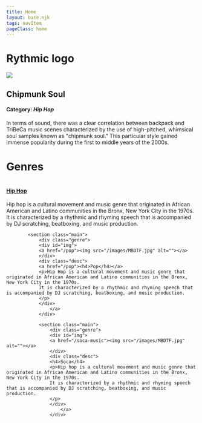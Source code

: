 ```yaml
---
title: Home
layout: base.njk
tags: navItem
pageClass: home
---
```

<h1 class="logo center">Rythmic logo</h1>

<section class="spotlight genre">
<img id="chip" src="/images/MBDTF.jpg">
<!---whatever image you place-->
<div class="desc">
<h2>Chipmunk Soul</h2>
<h4>Category: <i>Hip Hop</i></h4>
<p>In terms of sound, there was a clear correlation between backpack and TriBeCa music scenes characterized by the use of high-pitched, whimsical soul samples known as "chipmunk soul." 
This particular style gained immense popularity during the first to middle years of the 2000s.</p>
</div>
</section>

<h1 class="center">Genres</h1>

 <section class="main">
<div class="genre">
<div id="img">
<a href="/"><img src="/images/MBDTF.jpg" alt=""></a>
</div>
            <div class="desc">
            <a href="/hiphop"><h4>Hip Hop</h4></a>
            <p>Hip hop is a cultural movement and music genre that originated in African American and Latino communities in the Bronx, New York City in the 1970s. 
            It is characterized by a rhythmic and rhyming speech that is accompanied by DJ scratching, beatboxing, and music production.
            </p>
            </div>
                </a>
            </div>

            <section class="main">
                <div class="genre">
                <div id="img">
                <a href="/pop"><img src="/images/MBDTF.jpg" alt=""></a>
                </div>
                <div class="desc">
                <a href="/pop"><h4>Pop</h4></a>
                <p>Hip Hop is a cultural movement and music genre that originated in African American and Latino communities in the Bronx, New York City in the 1970s. 
                It is characterized by a rhythmic and rhyming speech that is accompanied by DJ scratching, beatboxing, and music production.
                </p>
                </div>
                    </a>
                </div>

                <section class="main">
                    <div class="genre">
                    <div id="img">
                    <a href="/soca-music"><img src="/images/MBDTF.jpg" alt=""></a>
                    </div>
                    <div class="desc">
                    <h4>Soca</h4>
                    <p>Hip hop is a cultural movement and music genre that originated in African American and Latino communities in the Bronx, New York City in the 1970s. 
                    It is characterized by a rhythmic and rhyming speech that is accompanied by DJ scratching, beatboxing, and music production.
                    </p>
                    </div>
                        </a>
                    </div>
<p><!-- about us paragraph here--></p>

